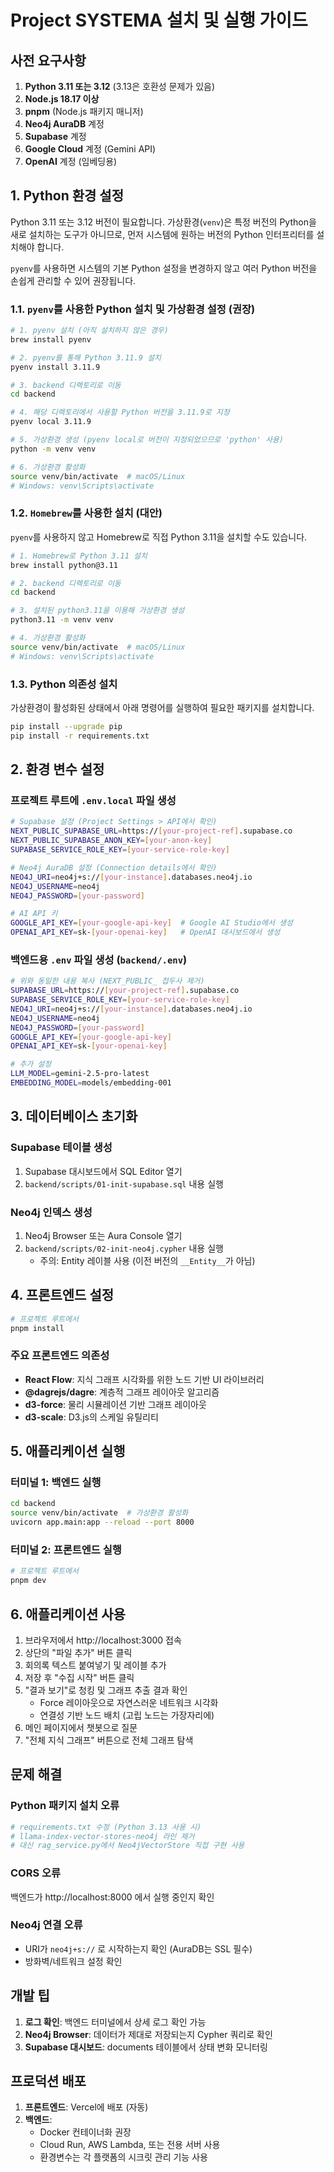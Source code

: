 # Project SYSTEMA 설치 및 실행 가이드

## 사전 요구사항

1. **Python 3.11 또는 3.12** (3.13은 호환성 문제가 있음)
2. **Node.js 18.17 이상**
3. **pnpm** (Node.js 패키지 매니저)
4. **Neo4j AuraDB** 계정
5. **Supabase** 계정
6. **Google Cloud** 계정 (Gemini API)
7. **OpenAI** 계정 (임베딩용)

## 1. Python 환경 설정

Python 3.11 또는 3.12 버전이 필요합니다. 가상환경(`venv`)은 특정 버전의 Python을 새로 설치하는 도구가 아니므로, 먼저 시스템에 원하는 버전의 Python 인터프리터를 설치해야 합니다.

`pyenv`를 사용하면 시스템의 기본 Python 설정을 변경하지 않고 여러 Python 버전을 손쉽게 관리할 수 있어 권장됩니다.

### 1.1. `pyenv`를 사용한 Python 설치 및 가상환경 설정 (권장)

```bash
# 1. pyenv 설치 (아직 설치하지 않은 경우)
brew install pyenv

# 2. pyenv를 통해 Python 3.11.9 설치
pyenv install 3.11.9

# 3. backend 디렉토리로 이동
cd backend

# 4. 해당 디렉토리에서 사용할 Python 버전을 3.11.9로 지정
pyenv local 3.11.9

# 5. 가상환경 생성 (pyenv local로 버전이 지정되었으므로 'python' 사용)
python -m venv venv

# 6. 가상환경 활성화
source venv/bin/activate  # macOS/Linux
# Windows: venv\Scripts\activate
```

### 1.2. `Homebrew`를 사용한 설치 (대안)

`pyenv`를 사용하지 않고 Homebrew로 직접 Python 3.11을 설치할 수도 있습니다.

```bash
# 1. Homebrew로 Python 3.11 설치
brew install python@3.11

# 2. backend 디렉토리로 이동
cd backend

# 3. 설치된 python3.11을 이용해 가상환경 생성
python3.11 -m venv venv

# 4. 가상환경 활성화
source venv/bin/activate  # macOS/Linux
# Windows: venv\Scripts\activate
```

### 1.3. Python 의존성 설치

가상환경이 활성화된 상태에서 아래 명령어를 실행하여 필요한 패키지를 설치합니다.

```bash
pip install --upgrade pip
pip install -r requirements.txt
```

## 2. 환경 변수 설정

### 프로젝트 루트에 `.env.local` 파일 생성

```bash
# Supabase 설정 (Project Settings > API에서 확인)
NEXT_PUBLIC_SUPABASE_URL=https://[your-project-ref].supabase.co
NEXT_PUBLIC_SUPABASE_ANON_KEY=[your-anon-key]
SUPABASE_SERVICE_ROLE_KEY=[your-service-role-key]

# Neo4j AuraDB 설정 (Connection details에서 확인)
NEO4J_URI=neo4j+s://[your-instance].databases.neo4j.io
NEO4J_USERNAME=neo4j
NEO4J_PASSWORD=[your-password]

# AI API 키
GOOGLE_API_KEY=[your-google-api-key]  # Google AI Studio에서 생성
OPENAI_API_KEY=sk-[your-openai-key]   # OpenAI 대시보드에서 생성
```

### 백엔드용 `.env` 파일 생성 (`backend/.env`)

```bash
# 위와 동일한 내용 복사 (NEXT_PUBLIC_ 접두사 제거)
SUPABASE_URL=https://[your-project-ref].supabase.co
SUPABASE_SERVICE_ROLE_KEY=[your-service-role-key]
NEO4J_URI=neo4j+s://[your-instance].databases.neo4j.io
NEO4J_USERNAME=neo4j
NEO4J_PASSWORD=[your-password]
GOOGLE_API_KEY=[your-google-api-key]
OPENAI_API_KEY=sk-[your-openai-key]

# 추가 설정
LLM_MODEL=gemini-2.5-pro-latest
EMBEDDING_MODEL=models/embedding-001
```

## 3. 데이터베이스 초기화

### Supabase 테이블 생성

1. Supabase 대시보드에서 SQL Editor 열기
2. `backend/scripts/01-init-supabase.sql` 내용 실행

### Neo4j 인덱스 생성

1. Neo4j Browser 또는 Aura Console 열기
2. `backend/scripts/02-init-neo4j.cypher` 내용 실행
   - 주의: Entity 레이블 사용 (이전 버전의 `__Entity__`가 아님)

## 4. 프론트엔드 설정

```bash
# 프로젝트 루트에서
pnpm install
```

### 주요 프론트엔드 의존성

- **React Flow**: 지식 그래프 시각화를 위한 노드 기반 UI 라이브러리
- **@dagrejs/dagre**: 계층적 그래프 레이아웃 알고리즘
- **d3-force**: 물리 시뮬레이션 기반 그래프 레이아웃
- **d3-scale**: D3.js의 스케일 유틸리티

## 5. 애플리케이션 실행

### 터미널 1: 백엔드 실행

```bash
cd backend
source venv/bin/activate  # 가상환경 활성화
uvicorn app.main:app --reload --port 8000
```

### 터미널 2: 프론트엔드 실행

```bash
# 프로젝트 루트에서
pnpm dev
```

## 6. 애플리케이션 사용

1. 브라우저에서 http://localhost:3000 접속
2. 상단의 "파일 추가" 버튼 클릭
3. 회의록 텍스트 붙여넣기 및 레이블 추가
4. 저장 후 "수집 시작" 버튼 클릭
5. "결과 보기"로 청킹 및 그래프 추출 결과 확인
   - Force 레이아웃으로 자연스러운 네트워크 시각화
   - 연결성 기반 노드 배치 (고립 노드는 가장자리에)
6. 메인 페이지에서 챗봇으로 질문
7. "전체 지식 그래프" 버튼으로 전체 그래프 탐색

## 문제 해결

### Python 패키지 설치 오류

```bash
# requirements.txt 수정 (Python 3.13 사용 시)
# llama-index-vector-stores-neo4j 라인 제거
# 대신 rag_service.py에서 Neo4jVectorStore 직접 구현 사용
```

### CORS 오류

백엔드가 http://localhost:8000 에서 실행 중인지 확인

### Neo4j 연결 오류

- URI가 `neo4j+s://` 로 시작하는지 확인 (AuraDB는 SSL 필수)
- 방화벽/네트워크 설정 확인

## 개발 팁

1. **로그 확인**: 백엔드 터미널에서 상세 로그 확인 가능
2. **Neo4j Browser**: 데이터가 제대로 저장되는지 Cypher 쿼리로 확인
3. **Supabase 대시보드**: documents 테이블에서 상태 변화 모니터링

## 프로덕션 배포

1. **프론트엔드**: Vercel에 배포 (자동)
2. **백엔드**:
   - Docker 컨테이너화 권장
   - Cloud Run, AWS Lambda, 또는 전용 서버 사용
   - 환경변수는 각 플랫폼의 시크릿 관리 기능 사용
